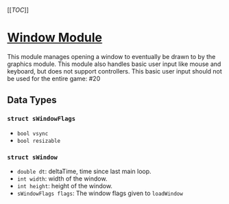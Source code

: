 [[_TOC_]]

# [Window Module](https://dev.azure.com/WyattKloos/Spectral/_git/Spectral?path=/src/modules/win)

This module manages opening a window to eventually be drawn to by the graphics module. This module also handles basic user input like mouse and keyboard, but does not support controllers. This basic user input should not be used for the entire game: #20

## Data Types

### `struct sWindowFlags`
- `bool vsync`
- `bool resizable`

### `struct sWindow`
- `double dt`: deltaTime, time since last main loop.
- `int width`: width of the window.
- `int height`: height of the window.
- `sWindowFlags flags`: The window flags given to `loadWindow`